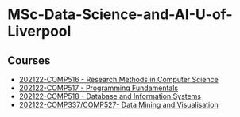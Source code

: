 # MSc-Data-Science-and-AI-U-of-Liverpool
## Courses
- [202122-COMP516 - Research Methods in Computer Science](https://github.com/saeth40/MSc-Data-Science-and-AI-U-of-Liverpool/tree/main/202122-COMP516%20-%20Research%20Methods%20in%20Computer%20Science)
- [202122-COMP517 - Programming Fundamentals](https://github.com/saeth40/MSc-Data-Science-and-AI-U-of-Liverpool/tree/main/202122-COMP517-Programming%20Fundamentals)
- [202122-COMP518 - Database and Information Systems](https://github.com/saeth40/MSc-Data-Science-and-AI-U-of-Liverpool/tree/main/202122-COMP518%20-%20Database%20and%20Information%20Systems)
- [202122-COMP337/COMP527- Data Mining and Visualisation]()
